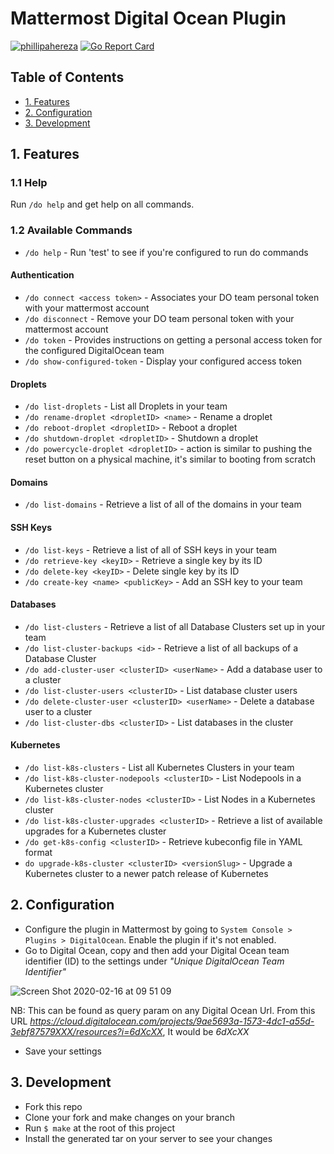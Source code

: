# Mattermost Digital Ocean Plugin
[![phillipahereza](https://circleci.com/gh/phillipahereza/mattermost-plugin-digitalocean.svg?style=svg)](https://github.com/phillipahereza/mattermost-plugin-digitalocean)
[![Go Report Card](https://goreportcard.com/badge/github.com/phillipahereza/mattermost-plugin-digitalocean)](https://goreportcard.com/badge/github.com/phillipahereza/mattermost-plugin-digitalocean)

## Table of Contents
- [1. Features](#1-features)
- [2. Configuration](#2-configuration)
- [3. Development](#3-development)

## 1. Features
### 1.1 Help
Run ```/do help``` and get help on all commands.

### 1.2 Available Commands
- ```/do help``` - Run 'test' to see if you're configured to run do commands
#### Authentication
- ```/do connect <access token>``` - Associates your DO team personal token with your mattermost account
- ```/do disconnect``` - Remove your DO team personal token with your mattermost account
- ```/do token``` - Provides instructions on getting a personal access token for the configured DigitalOcean team
- ```/do show-configured-token``` - Display your configured access token
#### Droplets
- ```/do list-droplets``` - List all Droplets in your team
- ```/do rename-droplet <dropletID> <name>``` - Rename a droplet
- ```/do reboot-droplet <dropletID>``` - Reboot a droplet
- ```/do shutdown-droplet <dropletID>``` - Shutdown a droplet
- ```/do powercycle-droplet <dropletID>``` - action is similar to pushing the reset button on a physical machine, it's similar to booting from scratch
#### Domains
- ```/do list-domains``` - Retrieve a list of all of the domains in your team
#### SSH Keys
- ```/do list-keys``` - Retrieve a list of all of SSH keys in your team
- ```/do retrieve-key <keyID>``` - Retrieve a single key by its ID
- ```/do delete-key <keyID>``` - Delete single key by its ID
- ```/do create-key <name> <publicKey>``` - Add an SSH key to your team
#### Databases
- ```/do list-clusters``` - Retrieve a list of all Database Clusters set up in your team
- ```/do list-cluster-backups <id>``` - Retrieve a list of all backups of a Database Cluster
- ```/do add-cluster-user <clusterID> <userName>``` - Add a database user to a cluster
- ```/do list-cluster-users <clusterID>``` - List database cluster users
- ```/do delete-cluster-user <clusterID> <userName>``` - Delete a database user to a cluster
- ```/do list-cluster-dbs <clusterID>``` - List databases in the cluster
#### Kubernetes
- ```/do list-k8s-clusters``` - List all Kubernetes Clusters in your team
- ```/do list-k8s-cluster-nodepools <clusterID>``` - List Nodepools in a Kubernetes cluster
- ```/do list-k8s-cluster-nodes <clusterID>``` - List Nodes in a Kubernetes cluster
- ```/do list-k8s-cluster-upgrades <clusterID>``` - Retrieve a list of available upgrades for a Kubernetes cluster
- ```/do get-k8s-config <clusterID>``` - Retrieve kubeconfig file in YAML format
- ```do upgrade-k8s-cluster <clusterID> <versionSlug>``` - Upgrade a Kubernetes cluster to a newer patch release of Kubernetes

## 2. Configuration
- Configure the plugin in Mattermost by going to ```System Console > Plugins > DigitalOcean```. Enable the plugin if it's not enabled.
- Go to Digital Ocean, copy and then add your Digital Ocean team identifier (ID) to the settings under *"Unique DigitalOcean Team Identifier"*

![Screen Shot 2020-02-16 at 09 51 09](https://user-images.githubusercontent.com/28563179/74600387-f8a8f300-50a1-11ea-99ee-b913c3d68fa7.png)

NB: This can be found as query param on any Digital Ocean Url. From this URL *https://cloud.digitalocean.com/projects/9ae5693a-1573-4dc1-a55d-3ebf87579XXX/resources?i=6dXcXX*, It would be *6dXcXX*
- Save your settings

## 3. Development
- Fork this repo
- Clone your fork and make changes on your branch
- Run ```$ make``` at the root of this project
- Install the generated tar on your server to see your changes

